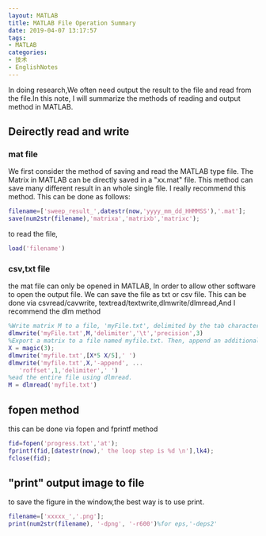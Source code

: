 ```yaml
---
layout: MATLAB
title: MATLAB File Operation Summary
date: 2019-04-07 13:17:57
tags:
- MATLAB
categories:
- 技术
- EnglishNotes
---
```

In doing research,We often need output the result to the file and read from the file.In this note, I will summarize the methods of reading and output method in MATLAB.

## Deirectly read and write

### mat file

We first consider the method of saving and read the MATLAB type file. The Matrix in MATLAB can be directly saved in a "xx.mat" file. This method can save many different result in an whole single file. I really recommend this method. This can be done as follows:

```matlab
filename=['sweep_result_',datestr(now,'yyyy_mm_dd_HHMMSS'),'.mat'];
save(num2str(filename),'matrixa','matrixb','matrixc');
```

to read the file,

```matlab
load('filename')
```

### csv,txt file

the mat file can only be opened in MATLAB, In order to allow other software to open the output file. We can save the file as txt or csv file. This can be done via csvread/cavwrite, textread/textwrite,dlmwrite/dlmread,And I recommend the dlm method

```matlab
%Write matrix M to a file, 'myFile.txt', delimited by the tab character and using a precision of 3 significant digits
dlmwrite('myFile.txt',M,'delimiter','\t','precision',3)
%Export a matrix to a file named myfile.txt. Then, append an additional matrix to the file that is offset one row below the first
X = magic(3);
dlmwrite('myfile.txt',[X*5 X/5],' ')
dlmwrite('myfile.txt',X,'-append', ...
   'roffset',1,'delimiter',' ')
%ead the entire file using dlmread.
M = dlmread('myfile.txt')
```

## fopen method

this can be done via fopen and fprintf method

```matlab
fid=fopen('progress.txt','at');
fprintf(fid,[datestr(now),' the loop step is %d \n'],lk4);
fclose(fid);
```

## "print" output image to file

to save the figure in the window,the best way is to use print.

```matlab
filename=['xxxxx_','.png'];
print(num2str(filename), '-dpng', '-r600')%for eps,'-deps2'
```
